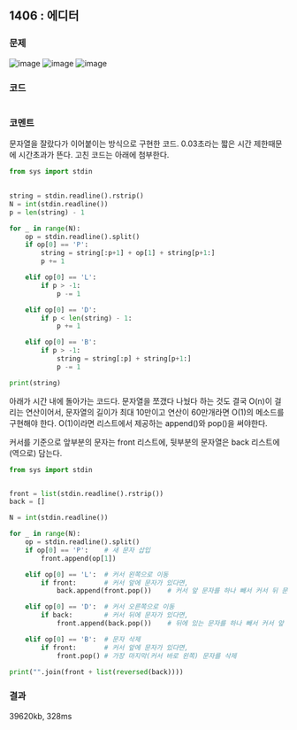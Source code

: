 ## 1406 : 에디터
### 문제
![image](https://user-images.githubusercontent.com/50744222/136965239-9be26b96-ef3c-4441-8ad3-3ec069eddcae.png)
![image](https://user-images.githubusercontent.com/50744222/136965415-2a702aac-e118-461b-b8cf-1bd69d3a3d2d.png)
![image](https://user-images.githubusercontent.com/50744222/136965438-8fd68ee9-7cda-48ec-88aa-8196b001a09c.png)

### 코드
```python
```
### 코멘트
문자열을 잘랐다가 이어붙이는 방식으로 구현한 코드. 0.03초라는 짧은 시간 제한때문에 시간초과가 뜬다. 고친 코드는 아래에 첨부한다.
```python
from sys import stdin

   
string = stdin.readline().rstrip()
N = int(stdin.readline())
p = len(string) - 1

for _ in range(N):
    op = stdin.readline().split()
    if op[0] == 'P':
        string = string[:p+1] + op[1] + string[p+1:]
        p += 1

    elif op[0] == 'L':
        if p > -1:
            p -= 1

    elif op[0] == 'D':
        if p < len(string) - 1:
            p += 1

    elif op[0] == 'B':
        if p > -1:
            string = string[:p] + string[p+1:]
            p -= 1

print(string)
```

아래가 시간 내에 돌아가는 코드다.
문자열을 쪼갰다 나눴다 하는 것도 결국 O(n)이 걸리는 연산이어서, 문자열의 길이가 최대 10만이고 연산이 60만개라면 O(1)의 메소드를 구현해야 한다.
O(1)이라면 리스트에서 제공하는 append()와 pop()을 써야한다.

커서를 기준으로 앞부분의 문자는 front 리스트에, 뒷부분의 문자열은 back 리스트에 (역으로) 담는다.
```python
from sys import stdin


front = list(stdin.readline().rstrip())
back = []

N = int(stdin.readline())

for _ in range(N):
    op = stdin.readline().split()
    if op[0] == 'P':    # 새 문자 삽입
        front.append(op[1])

    elif op[0] == 'L':  # 커서 왼쪽으로 이동
        if front:       # 커서 앞에 문자가 있다면,
            back.append(front.pop())    # 커서 앞 문자를 하나 빼서 커서 뒤 문자열에 추가

    elif op[0] == 'D':  # 커서 오른쪽으로 이동
        if back:        # 커서 뒤에 문자가 있다면,
            front.append(back.pop())    # 뒤에 있는 문자를 하나 빼서 커서 앞 문자열에 추가

    elif op[0] == 'B':  # 문자 삭제
        if front:       # 커서 앞에 문자가 있다면,
            front.pop() # 가장 마지막(커서 바로 왼쪽) 문자를 삭제

print("".join(front + list(reversed(back))))

```
### 결과
39620kb, 328ms